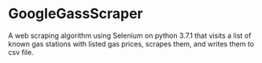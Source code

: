 # GoogleGassScraper
A web scraping algorithm using Selenium on python 3.7.1 that visits a list of known gas stations with listed gas prices, scrapes them, and writes them to csv file.
